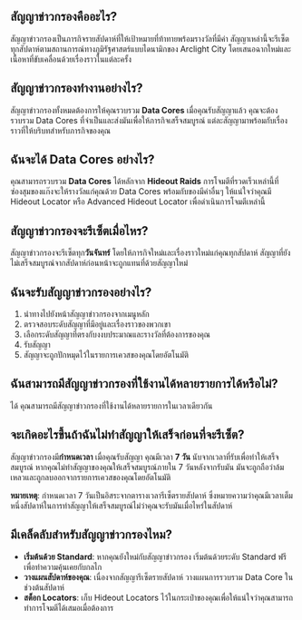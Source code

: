 ## สัญญาข่าวกรองคืออะไร?
สัญญาข่าวกรองเป็นภารกิจรายสัปดาห์ที่ให้เป้าหมายที่ท้าทายพร้อมรางวัลที่มีค่า สัญญาเหล่านี้จะรีเซ็ตทุกสัปดาห์ตามสถานการณ์ทางภูมิรัฐศาสตร์แบบไดนามิกของ Arclight City โดยเสนอฉากใหม่และเนื้อหาที่ขับเคลื่อนด้วยเรื่องราวในแต่ละครั้ง

## สัญญาข่าวกรองทำงานอย่างไร?
สัญญาข่าวกรองทั้งหมดต้องการให้คุณรวบรวม **Data Cores** เมื่อคุณรับสัญญาแล้ว คุณจะต้องรวบรวม Data Cores ที่จำเป็นและส่งมันเพื่อให้ภารกิจเสร็จสมบูรณ์ แต่ละสัญญามาพร้อมกับเรื่องราวที่ให้บริบทสำหรับภารกิจของคุณ

## ฉันจะได้ Data Cores อย่างไร?
คุณสามารถรวบรวม **Data Cores** ได้หลักจาก **Hideout Raids** การโจมตีที่รวดเร็วเหล่านี้ที่ซ่องสุมของแก๊งจะให้รางวัลแก่คุณด้วย Data Cores พร้อมกับของมีค่าอื่นๆ ให้แน่ใจว่าคุณมี Hideout Locator หรือ Advanced Hideout Locator เพื่อดำเนินการโจมตีเหล่านี้

## สัญญาข่าวกรองจะรีเซ็ตเมื่อไหร?
สัญญาข่าวกรองจะรีเซ็ตทุก**วันจันทร์** โดยให้ภารกิจใหม่และเรื่องราวใหม่แก่คุณทุกสัปดาห์ สัญญาที่ยังไม่เสร็จสมบูรณ์จากสัปดาห์ก่อนหน้าจะถูกแทนที่ด้วยสัญญาใหม่

## ฉันจะรับสัญญาข่าวกรองอย่างไร?
1. นำทางไปยังหน้าสัญญาข่าวกรองจากเมนูหลัก
2. ตรวจสอบระดับสัญญาที่มีอยู่และเรื่องราวของพวกเขา
3. เลือกระดับสัญญาที่ตรงกับงงบประมาณและรางวัลที่ต้องการของคุณ
4. รับสัญญา
5. สัญญาจะถูกปักหมุดไว้ในรายการเควสของคุณโดยอัตโนมัติ

## ฉันสามารถมีสัญญาข่าวกรองที่ใช้งานได้หลายรายการได้หรือไม่?
ได้ คุณสามารถมีสัญญาข่าวกรองที่ใช้งานได้หลายรายการในเวลาเดียวกัน

## จะเกิดอะไรขึ้นถ้าฉันไม่ทำสัญญาให้เสร็จก่อนที่จะรีเซ็ต?
สัญญาข่าวกรองมี**กำหนดเวลา** เมื่อคุณรับสัญญา คุณมีเวลา **7 วัน** นับจากเวลาที่รับเพื่อทำให้เสร็จสมบูรณ์ หากคุณไม่ทำสัญญาของคุณให้เสร็จสมบูรณ์ภายใน 7 วันหลังจากรับมัน มันจะถูกถือว่าล้มเหลวและถูกลบออกจากรายการเควสของคุณโดยอัตโนมัติ

**หมายเหตุ**: กำหนดเวลา 7 วันเป็นอิสระจากตารางเวลารีเซ็ตรายสัปดาห์ ซึ่งหมายความว่าคุณมีเวลาเต็มหนึ่งสัปดาห์ในการทำสัญญาให้เสร็จสมบูรณ์ไม่ว่าคุณจะรับมันเมื่อไหร่ในสัปดาห์
 
## มีเคล็ดลับสำหรับสัญญาข่าวกรองไหม?
- **เริ่มต้นด้วย Standard**: หากคุณยังใหม่กับสัญญาข่าวกรอง เริ่มต้นด้วยระดับ Standard ฟรีเพื่อทำความคุ้นเคยกับกลไก
- **วางแผนสัปดาห์ของคุณ**: เนื่องจากสัญญารีเซ็ตรายสัปดาห์ วางแผนการรวบรวม Data Core ในช่วงต้นสัปดาห์
- **สต็อก Locators**: เก็บ Hideout Locators ไว้ในกระเป๋าของคุณเพื่อให้แน่ใจว่าคุณสามารถทำการโจมตีได้เสมอเมื่อต้องการ
